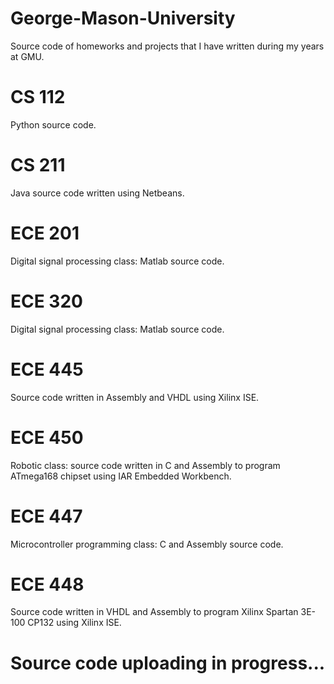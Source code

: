 # George-Mason-University
Source code of homeworks and projects that I have written during my years at GMU.

# CS 112
Python source code.

# CS 211
Java source code written using Netbeans.

# ECE 201
Digital signal processing class: Matlab source code.

# ECE 320
Digital signal processing class: Matlab source code.

# ECE 445
Source code written in Assembly and VHDL using Xilinx ISE.

# ECE 450
Robotic class: source code written in C and Assembly to program ATmega168 chipset using IAR Embedded Workbench.

# ECE 447
Microcontroller programming class: C and Assembly source code.

# ECE 448
Source code written in VHDL and Assembly to program Xilinx Spartan 3E-100 CP132 using Xilinx ISE.

# Source code uploading in progress...
